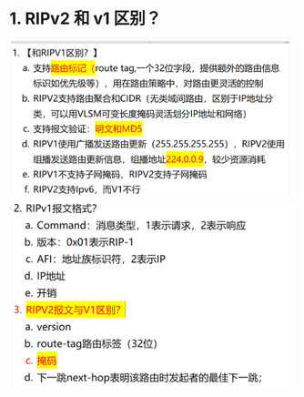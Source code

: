 # 1. RIPv2 和 v1 区别？

![alt text](images/面试题---RIPv2/image.png)
![alt text](images/面试题---RIPv2/image-1.png)
